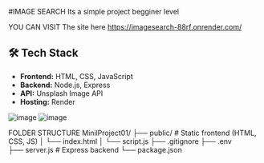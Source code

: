#IMAGE SEARCH 
Its a simple project begginer level 

YOU CAN VISIT The site here 
https://imagesearch-88rf.onrender.com/
## 🛠️ Tech Stack

- **Frontend:** HTML, CSS, JavaScript
- **Backend:** Node.js, Express
- **API:** Unsplash Image API
- **Hosting:** Render

![image](https://github.com/user-attachments/assets/c36900aa-274a-497d-8377-a9c5bc612e90)
![image](https://github.com/user-attachments/assets/927f5a3b-db3a-42d6-9a2c-12b8cc4f1d97)

FOLDER STRUCTURE 
MinilProject01/
├── public/               # Static frontend (HTML, CSS, JS)
│   └── index.html
│   └── script.js
├── .gitignore
├── .env                 
├── server.js             # Express backend
└── package.json

